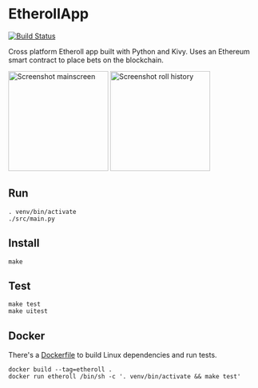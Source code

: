 # EtherollApp

[![Build Status](https://secure.travis-ci.org/AndreMiras/EtherollApp.png?branch=develop)](http://travis-ci.org/AndreMiras/EtherollApp)

Cross platform Etheroll app built with Python and Kivy. Uses an Ethereum smart contract to place bets on the blockchain.

<img src="https://i.imgur.com/cEtWlwc.png" alt="Screenshot mainscreen" width="200"> <img src="https://i.imgur.com/f89O7kh.png" alt="Screenshot roll history" width="200">

## Run
```
. venv/bin/activate
./src/main.py
```

## Install
```
make
```

## Test
```
make test
make uitest
```

## Docker
There's a [Dockerfile](Dockerfile) to build Linux dependencies and run tests.
```
docker build --tag=etheroll .
docker run etheroll /bin/sh -c '. venv/bin/activate && make test'
```
